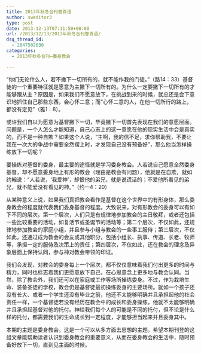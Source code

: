 ```yaml
---
title: 2013年秋冬合刊卷首语
author: sweditor3
type: post
date: 2013-12-13T07:11:50+00:00
url: /2013/12/13/2013年秋冬合刊卷首语/
dsq_thread_id:
  - 2047502030
categories:
  - 2013年秋冬合刊—委身教会

---
```

“你们无论什么人，若不撇下一切所有的，就不能作我的门徒。”（路14：33）基督徒的一个重要特征就是愿意为主撇下一切所有的。为什么一定要撇下一切所有的才能够跟从主？原因是，如果我们不愿意放下，在挑战到来的时候，就总还是会下意识地抓住自己那些东西，会心怀二意；而“心怀二意的人，在他一切所行的路上，都没有定见”（雅1：8）。

或许我们自以为愿意为基督撇下一切，毕竟撇下一切首先表现在我们的意愿层面。问题是，一个人怎么才能知道，自己心志上的这一意愿在他的现实生活中会是真实的，而不是一种自欺？如果这个人说，“主啊，我的信不足，求你帮助我，不要让我在一次大的争战中需要全然摆上时，才发现自己没有预备好”，那么他当怎样操练放下一切呢？

要操练对基督的委身，最主要的途径就是学习委身教会。人若说自己愿意全然委身基督，却不愿意委身地上有形的教会（理由是教会有问题），他就是在自欺，就如约翰说：“人若说，‘我爱神’，却恨他的弟兄，就是说谎话的；不爱他所看见的弟兄，就不能爱没有看见的神。”（约一4：20）

从某种意义上说，如果我们真把教会看作是基督在这个世界中的有形身体，那么委身教会的程度就代表我们委身基督的程度。大致说来，对有形教会的委身可以有如下不同的层次。第一个层次，人们只是有规律地参加教会的主日敬拜，或者还包括一些比较重要的活动，如复活节或圣诞节的活动等；第二个层次，不仅如此，还规律地参加教会的家庭小组，并且参与小组与教会的一些事工服侍；第三层次，不仅如此，还通过成为教会的会友或其他职分，包括小组长、执事、传道、长老、牧师等，承担一定的服侍及决策上的责任；第四层次，不仅如此，还在教会的理念及异象层面上保持认同，参与神对教会带领的印证。

我们会发现，对教会的委身每上一个层次，都不仅仅意味着我们付出更多的时间与精力，同时也标志着我们更愿意放下自己，在心思意念上更多地与教会认同。当然，除了教会外，我们还可以在家庭或工作等场所操练委身。不过，作为栽培生命、装备圣徒的学校，教会仍是基督徒最初操练委身的主要场所。就如一个孩子还没有长大、或者一个学生还没有毕业之前，他还不太能够明确并且承担起他的社会责任一样，一个基督徒若没有经历在教会中的成长和委身操练，他就不太能够明确并且承担起基督对他的托付。神给我们每个人的可能是不同的托付，但不论是什么样的托付，都需要我们的生命成长到一定程度，才能够担当起来并且委身其中。

本期的主题是委身教会。这是一个可以从多方面去思想的主题。希望本期刊登的这组文章能帮助读者认识到委身教会的重要意义，从而在委身教会的生活中，随时预备好放下一切，直到见主面的时候。